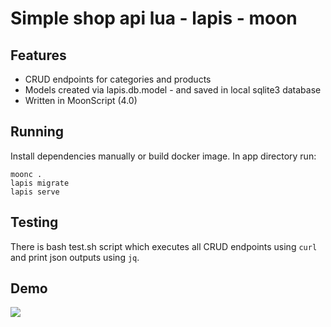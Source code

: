 # Simple shop api lua - lapis - moon

## Features
- CRUD endpoints for categories and products 
- Models created via lapis.db.model - and saved in local sqlite3 database
- Written in MoonScript (4.0)

## Running
Install dependencies manually or build docker image.
In app directory run:
```
moonc .
lapis migrate
lapis serve
```
## Testing
There is bash test.sh script which executes all CRUD endpoints using `curl`
and print json outputs using `jq`.
## Demo
![](demo.gif)
